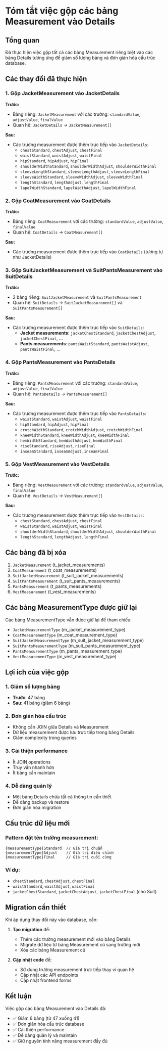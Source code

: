 # Tóm tắt việc gộp các bảng Measurement vào Details

## Tổng quan

Đã thực hiện việc gộp tất cả các bảng Measurement riêng biệt vào các bảng Details tương ứng để giảm số lượng bảng và đơn giản hóa cấu trúc database.

## Các thay đổi đã thực hiện

### 1. Gộp JacketMeasurement vào JacketDetails

**Trước:**

- Bảng riêng: `JacketMeasurement` với các trường: `standardValue`, `adjustValue`, `finalValue`
- Quan hệ: `JacketDetails` → `JacketMeasurement[]`

**Sau:**

- Các trường measurement được thêm trực tiếp vào `JacketDetails`:
  - `chestStandard`, `chestAdjust`, `chestFinal`
  - `waistStandard`, `waistAdjust`, `waistFinal`
  - `hipStandard`, `hipAdjust`, `hipFinal`
  - `shoulderWidthStandard`, `shoulderWidthAdjust`, `shoulderWidthFinal`
  - `sleeveLengthStandard`, `sleeveLengthAdjust`, `sleeveLengthFinal`
  - `sleeveWidthStandard`, `sleeveWidthAdjust`, `sleeveWidthFinal`
  - `lengthStandard`, `lengthAdjust`, `lengthFinal`
  - `lapelWidthStandard`, `lapelWidthAdjust`, `lapelWidthFinal`

### 2. Gộp CoatMeasurement vào CoatDetails

**Trước:**

- Bảng riêng: `CoatMeasurement` với các trường: `standardValue`, `adjustValue`, `finalValue`
- Quan hệ: `CoatDetails` → `CoatMeasurement[]`

**Sau:**

- Các trường measurement được thêm trực tiếp vào `CoatDetails` (tương tự như JacketDetails)

### 3. Gộp SuitJacketMeasurement và SuitPantsMeasurement vào SuitDetails

**Trước:**

- 2 bảng riêng: `SuitJacketMeasurement` và `SuitPantsMeasurement`
- Quan hệ: `SuitDetails` → `SuitJacketMeasurement[]` và `SuitPantsMeasurement[]`

**Sau:**

- Các trường measurement được thêm trực tiếp vào `SuitDetails`:
  - **Jacket measurements**: `jacketChestStandard`, `jacketChestAdjust`, `jacketChestFinal`, ...
  - **Pants measurements**: `pantsWaistStandard`, `pantsWaistAdjust`, `pantsWaistFinal`, ...

### 4. Gộp PantsMeasurement vào PantsDetails

**Trước:**

- Bảng riêng: `PantsMeasurement` với các trường: `standardValue`, `adjustValue`, `finalValue`
- Quan hệ: `PantsDetails` → `PantsMeasurement[]`

**Sau:**

- Các trường measurement được thêm trực tiếp vào `PantsDetails`:
  - `waistStandard`, `waistAdjust`, `waistFinal`
  - `hipStandard`, `hipAdjust`, `hipFinal`
  - `crotchWidthStandard`, `crotchWidthAdjust`, `crotchWidthFinal`
  - `kneeWidthStandard`, `kneeWidthAdjust`, `kneeWidthFinal`
  - `hemWidthStandard`, `hemWidthAdjust`, `hemWidthFinal`
  - `riseStandard`, `riseAdjust`, `riseFinal`
  - `inseamStandard`, `inseamAdjust`, `inseamFinal`

### 5. Gộp VestMeasurement vào VestDetails

**Trước:**

- Bảng riêng: `VestMeasurement` với các trường: `standardValue`, `adjustValue`, `finalValue`
- Quan hệ: `VestDetails` → `VestMeasurement[]`

**Sau:**

- Các trường measurement được thêm trực tiếp vào `VestDetails`:
  - `chestStandard`, `chestAdjust`, `chestFinal`
  - `waistStandard`, `waistAdjust`, `waistFinal`
  - `shoulderWidthStandard`, `shoulderWidthAdjust`, `shoulderWidthFinal`
  - `lengthStandard`, `lengthAdjust`, `lengthFinal`

## Các bảng đã bị xóa

1. `JacketMeasurement` (t_jacket_measurements)
2. `CoatMeasurement` (t_coat_measurements)
3. `SuitJacketMeasurement` (t_suit_jacket_measurements)
4. `SuitPantsMeasurement` (t_suit_pants_measurements)
5. `PantsMeasurement` (t_pants_measurements)
6. `VestMeasurement` (t_vest_measurements)

## Các bảng MeasurementType được giữ lại

Các bảng MeasurementType vẫn được giữ lại để tham chiếu:

- `JacketMeasurementType` (m_jacket_measurement_type)
- `CoatMeasurementType` (m_coat_measurement_type)
- `SuitJacketMeasurementType` (m_suit_jacket_measurement_type)
- `SuitPantsMeasurementType` (m_suit_pants_measurement_type)
- `PantsMeasurementType` (m_pants_measurement_type)
- `VestMeasurementType` (m_vest_measurement_type)

## Lợi ích của việc gộp

### 1. **Giảm số lượng bảng**

- **Trước**: 47 bảng
- **Sau**: 41 bảng (giảm 6 bảng)

### 2. **Đơn giản hóa cấu trúc**

- Không cần JOIN giữa Details và Measurement
- Dữ liệu measurement được lưu trực tiếp trong bảng Details
- Giảm complexity trong queries

### 3. **Cải thiện performance**

- Ít JOIN operations
- Truy vấn nhanh hơn
- Ít bảng cần maintain

### 4. **Dễ dàng quản lý**

- Một bảng Details chứa tất cả thông tin cần thiết
- Dễ dàng backup và restore
- Đơn giản hóa migration

## Cấu trúc dữ liệu mới

### Pattern đặt tên trường measurement:

```
{measurementType}Standard  // Giá trị chuẩn
{measurementType}Adjust    // Giá trị điều chỉnh
{measurementType}Final     // Giá trị cuối cùng
```

### Ví dụ:

- `chestStandard`, `chestAdjust`, `chestFinal`
- `waistStandard`, `waistAdjust`, `waistFinal`
- `jacketChestStandard`, `jacketChestAdjust`, `jacketChestFinal` (cho Suit)

## Migration cần thiết

Khi áp dụng thay đổi này vào database, cần:

1. **Tạo migration** để:

   - Thêm các trường measurement mới vào bảng Details
   - Migrate dữ liệu từ bảng Measurement cũ sang trường mới
   - Xóa các bảng Measurement cũ

2. **Cập nhật code** để:
   - Sử dụng trường measurement trực tiếp thay vì quan hệ
   - Cập nhật các API endpoints
   - Cập nhật frontend forms

## Kết luận

Việc gộp các bảng Measurement vào Details đã:

- ✅ Giảm 6 bảng (từ 47 xuống 41)
- ✅ Đơn giản hóa cấu trúc database
- ✅ Cải thiện performance
- ✅ Dễ dàng quản lý và maintain
- ✅ Giữ nguyên tính năng measurement đầy đủ
